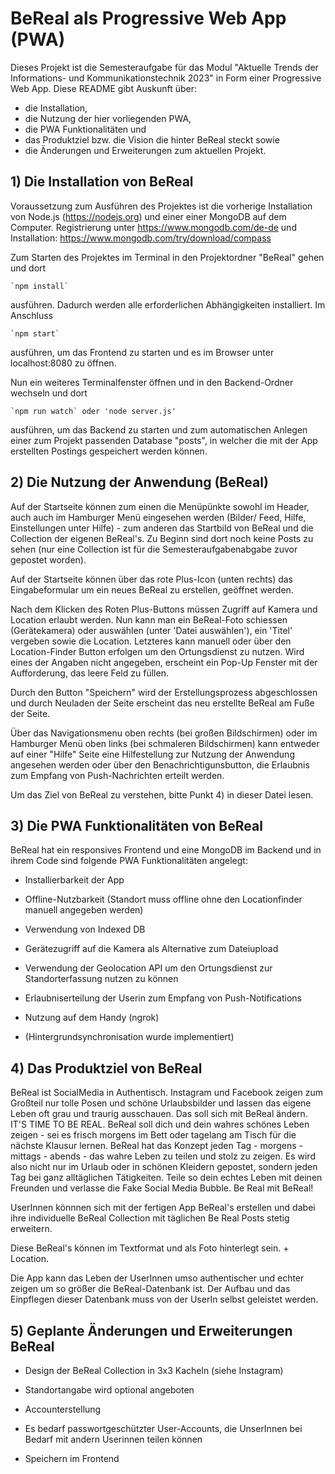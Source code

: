 # BeReal als Progressive Web App (PWA)

Dieses Projekt ist die Semesteraufgabe für das Modul "Aktuelle Trends der Informations- und Kommunikationstechnik 2023" in Form einer Progressive Web App. 
Diese README gibt Auskunft über:

- die Installation, 
- die Nutzung der hier vorliegenden PWA, 
- die PWA Funktionalitäten und 
- das Produktziel bzw. die Vision die hinter BeReal steckt sowie 
- die Änderungen und Erweiterungen zum aktuellen Projekt. 


## 1) Die Installation von BeReal

Voraussetzung zum Ausführen des Projektes ist die vorherige Installation von Node.js (https://nodejs.org) und einer einer MongoDB auf dem Computer.
Registrierung unter https://www.mongodb.com/de-de und Installation: https://www.mongodb.com/try/download/compass


Zum Starten des Projektes im Terminal in den Projektordner "BeReal" gehen und dort 

    `npm install`

ausführen. Dadurch werden alle erforderlichen Abhängigkeiten installiert. Im Anschluss

	`npm start` 

ausführen, um das Frontend zu starten und es im Browser unter localhost:8080 zu öffnen.


Nun ein weiteres Terminalfenster öffnen und in den Backend-Ordner wechseln und dort
    
    `npm run watch` oder 'node server.js'

ausführen, um das Backend zu starten und zum automatischen Anlegen einer zum Projekt passenden Database "posts", in welcher die mit der App erstellten Postings gespeichert werden können.



## 2) Die Nutzung der Anwendung (BeReal)

Auf der Startseite können zum einen die Menüpünkte sowohl im Header, auch auch im Hamburger Menü eingesehen werden (Bilder/ Feed, Hilfe, Einstellungen unter Hilfe) - zum anderen das Startbild von BeReal und die Collection der eigenen BeReal's. Zu Beginn sind dort noch keine Posts zu sehen (nur eine Collection ist für die Semesteraufgabenabgabe zuvor gepostet worden).

Auf der Startseite können über das rote Plus-Icon (unten rechts) das Eingabeformular um ein neues BeReal zu erstellen, geöffnet werden.

Nach dem Klicken des Roten Plus-Buttons müssen Zugriff auf Kamera und Location erlaubt werden. Nun kann man ein BeReal-Foto schiessen (Gerätekamera) oder auswählen (unter 'Datei auswählen'), ein 'Titel' vergeben sowie die Location. Letzteres kann manuell oder über den Location-Finder Button erfolgen um den Ortungsdienst zu nutzen.
Wird eines der Angaben nicht angegeben, erscheint ein Pop-Up Fenster mit der Aufforderung, das leere Feld zu füllen.

Durch den Button "Speichern" wird der Erstellungsprozess abgeschlossen und durch Neuladen der Seite erscheint das neu erstellte BeReal am Fuße der Seite. 

Über das Navigationsmenu oben rechts (bei großen Bildschirmen) oder im Hamburger Menü oben links (bei schmaleren Bildschirmen) kann entweder auf einer "Hilfe" Seite eine Hilfestellung zur Nutzung der Anwendung angesehen werden oder über den Benachrichtigunsbutton, die Erlaubnis zum Empfang von Push-Nachrichten erteilt werden.

Um das Ziel von BeReal zu verstehen, bitte Punkt 4) in dieser Datei lesen.


## 3) Die PWA Funktionalitäten von BeReal

BeReal hat ein responsives Frontend und eine MongoDB im Backend 
und in ihrem Code sind folgende PWA Funktionalitäten angelegt:

- Installierbarkeit der App

- Offline-Nutzbarkeit (Standort muss offline ohne den Locationfinder manuell angegeben werden)

- Verwendung von Indexed DB

- Gerätezugriff auf die Kamera als Alternative zum Dateiupload

- Verwendung der Geolocation API um den Ortungsdienst zur Standorterfassung nutzen zu können

- Erlaubniserteilung der Userin zum Empfang von Push-Notifications

- Nutzung auf dem Handy (ngrok)

- (Hintergrundsynchronisation wurde implementiert)


## 4) Das Produktziel von BeReal 

BeReal ist SocialMedia in Authentisch. Instagram und Facebook zeigen zum Großteil nur tolle Posen und schöne Urlaubsbilder und lassen das eigene Leben oft grau und traurig ausschauen. Das soll sich mit BeReal ändern. IT'S TIME TO BE REAL. BeReal soll dich und dein wahres schönes Leben zeigen - sei es frisch morgens im Bett oder tagelang am Tisch für die nächste Klausur lernen. BeReal hat das Konzept jeden Tag - morgens - mittags - abends - das wahre Leben zu teilen und stolz zu zeigen. Es wird also nicht nur im Urlaub oder in schönen Kleidern gepostet, sondern jeden Tag bei ganz alltäglichen Tätigkeiten. Teile so dein echtes Leben mit deinen Freunden und verlasse die Fake Social Media Bubble. Be Real mit BeReal!

UserInnen könnnen sich mit der fertigen App BeReal's erstellen und dabei ihre individuelle BeReal Collection mit täglichen Be Real Posts stetig erweitern. 

Diese BeReal's können im Textformat und als Foto hinterlegt sein. + Location.

Die App kann das Leben der UserInnen umso authentischer und echter zeigen um so größer die BeReal-Datenbank ist. Der Aufbau und das Einpflegen dieser Datenbank muss von der UserIn selbst geleistet werden. 


## 5) Geplante Änderungen und Erweiterungen BeReal

- Design der BeReal Collection in 3x3 Kacheln (siehe Instagram)

- Standortangabe wird optional angeboten

- Accounterstellung

- Es bedarf passwortgeschützter User-Accounts, die UnserInnen bei Bedarf mit andern Userinnen teilen können

- Speichern im Frontend 